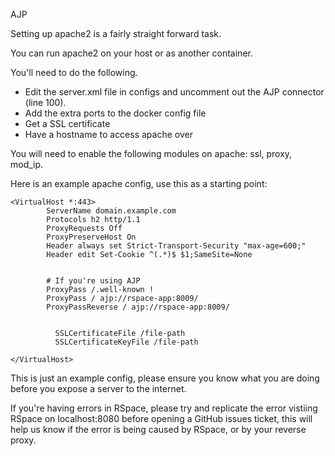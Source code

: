 AJP

Setting up apache2 is a fairly straight forward task. 

You can run apache2 on your host or as another container.

You'll need to do the following.

- Edit the server.xml file in configs and uncomment out the AJP connector (line 100).
- Add the extra ports to the docker config file
- Get a SSL certificate
- Have a hostname to access apache over

You will need to enable the following modules on apache: ssl, proxy, mod_ip.

Here is an example apache config, use this as a starting point:
```
<VirtualHost *:443>
        ServerName domain.example.com
        Protocols h2 http/1.1
        ProxyRequests Off
        ProxyPreserveHost On
        Header always set Strict-Transport-Security "max-age=600;"
        Header edit Set-Cookie ^(.*)$ $1;SameSite=None

        
        # If you're using AJP
        ProxyPass /.well-known !
        ProxyPass / ajp://rspace-app:8009/
        ProxyPassReverse / ajp://rspace-app:8009/


	      SSLCertificateFile /file-path
	      SSLCertificateKeyFile /file-path

</VirtualHost>
```
This is just an example config, please ensure you know what you are doing before you expose a server to the internet.

If you're having errors in RSpace, please try and replicate the error vistiing RSpace on localhost:8080 before opening a GitHub issues ticket, this will help us know if the error is being caused by RSpace, or by your reverse proxy.
